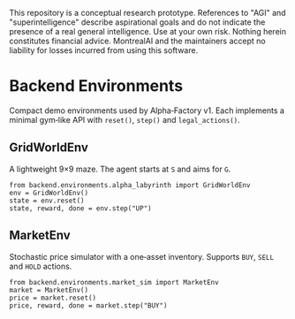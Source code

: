 This repository is a conceptual research prototype. References to "AGI" and "superintelligence" describe aspirational goals and do not indicate the presence of a real general intelligence. Use at your own risk. Nothing herein constitutes financial advice. MontrealAI and the maintainers accept no liability for losses incurred from using this software.

# Backend Environments

Compact demo environments used by Alpha‑Factory v1.  Each implements a minimal gym‑like API with `reset()`, `step()` and `legal_actions()`.

## GridWorldEnv
A lightweight 9×9 maze.  The agent starts at `S` and aims for `G`.

```
from backend.environments.alpha_labyrinth import GridWorldEnv
env = GridWorldEnv()
state = env.reset()
state, reward, done = env.step("UP")
```

## MarketEnv
Stochastic price simulator with a one‑asset inventory.  Supports `BUY`, `SELL` and `HOLD` actions.

```
from backend.environments.market_sim import MarketEnv
market = MarketEnv()
price = market.reset()
price, reward, done = market.step("BUY")
```
